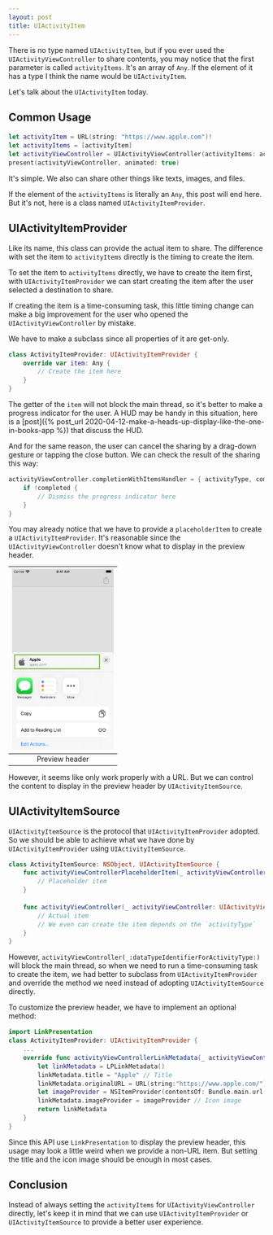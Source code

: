 ```yaml
---
layout: post
title: UIActivityItem
---
```


There is no type named `UIActivityItem`, but if you ever used the `UIActivityViewController` to share contents, you may notice that the first parameter is called `activityItems`. It's an array of `Any`. If the element of it has a type I think the name would be `UIActivityItem`.

Let's talk about the `UIActivityItem` today.

## Common Usage

``` swift
let activityItem = URL(string: "https://www.apple.com")!
let activityItems = [activityItem]
let activityViewController = UIActivityViewController(activityItems: activityItems, applicationActivities: nil)
present(activityViewController, animated: true)
```

It's simple. We also can share other things like texts, images, and files.

If the element of the `activityItems` is literally an `Any`, this post will end here. But it's not, here is a class named `UIActivityItemProvider`.

## UIActivityItemProvider

Like its name, this class can provide the actual item to share. The difference with set the item to `activityItems` directly is the timing to create the item.

To set the item to `activityItems` directly, we have to create the item first, with `UIActivityItemProvider` we can start creating the item after the user selected a destination to share.

If creating the item is a time-consuming task, this little timing change can make a big improvement for the user who opened the `UIActivityViewController` by mistake.

We have to make a subclass since all properties of it are get-only.

``` swift
class ActivityItemProvider: UIActivityItemProvider {
    override var item: Any {
        // Create the item here
    }
}
```

The getter of the `item` will not block the main thread, so it's better to make a progress indicator for the user. A HUD may be handy in this situation, here is a [post]({% post_url 2020-04-12-make-a-heads-up-display-like-the-one-in-books-app %}) that discuss the HUD.

And for the same reason, the user can cancel the sharing by a drag-down gesture or tapping the close button. We can check the result of the sharing this way:

``` swift
activityViewController.completionWithItemsHandler = { activityType, completed, returnedItems, error in
    if !completed {
        // Dismiss the progress indicator here
    }  
}
```

You may already notice that we have to provide a `placeholderItem` to create a `UIActivityItemProvider`. It's reasonable since the `UIActivityViewController` doesn't know what to display in the preview header.

| <img src="/assets/images/uiactivityviewcontroller-preview-header.png" alt="HUD by UIAlertController" width="200"/> |
|:-:|
| Preview header |

However, it seems like only work properly with a URL. But we can control the content to display in the preview header by `UIActivityItemSource`.

## UIActivityItemSource

`UIActivityItemSource` is the protocol that `UIActivityItemProvider` adopted. So we should be able to achieve what we have done by `UIActivityItemProvider` using `UIActivityItemSource`.

``` swift
class ActivityItemSource: NSObject, UIActivityItemSource {
    func activityViewControllerPlaceholderItem(_ activityViewController: UIActivityViewController) -> Any {
        // Placeholder item
    }

    func activityViewController(_ activityViewController: UIActivityViewController, itemForActivityType activityType: UIActivity.ActivityType?) -> Any? {
        // Actual item
        // We even can create the item depends on the `activityType`
    }
}
```

However, `activityViewController(_:dataTypeIdentifierForActivityType:)` will block the main thread, so when we need to run a time-consuming task to create the item, we had better to subclass from `UIActivityItemProvider` and override the method we need instead of adopting `UIActivityItemSource` directly.

To customize the preview header, we have to implement an optional method:

``` swift
import LinkPresentation
class ActivityItemProvider: UIActivityItemProvider {
    ...
    override func activityViewControllerLinkMetadata(_ activityViewController: UIActivityViewController) -> LPLinkMetadata? {
        let linkMetadata = LPLinkMetadata()
        linkMetadata.title = "Apple" // Title
        linkMetadata.originalURL = URL(string:"https://www.apple.com/")! // Domain
        let imageProvider = NSItemProvider(contentsOf: Bundle.main.url(forResource: "apple", withExtension: "jpg"))
        linkMetadata.imageProvider = imageProvider // Icon image
        return linkMetadata
    }
}
```

Since this API use `LinkPresentation` to display the preview header, this usage may look a little weird when we provide a non-URL item. But setting the title and the icon image should be enough in most cases.

## Conclusion

Instead of always setting the `activityItems` for `UIActivityViewController` directly, let's keep it in mind that we can use `UIActivityItemProvider` or `UIActivityItemSource` to provide a better user experience.
